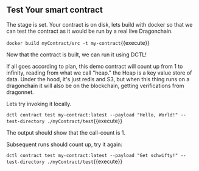 ## Test Your smart contract

The stage is set. Your contract is on disk, lets build with docker so that we can test the contract as it would be run by a real live Dragonchain.

`docker build myContract/src -t my-contract`{{execute}}

Now that the contract is built, we can run it using DCTL!

If all goes according to plan, this demo contract will count up from 1 to infinity, reading from what we call "heap." the Heap is a key value store of data. Under the hood, it's just redis and S3, but when this thing runs on a dragonchain it will also be on the blockchain, getting verifications from dragonnet.

Lets try invoking it locally.

`dctl contract test my-contract:latest --payload "Hello, World!" --test-directory ./myContract/test`{{execute}}

The output should show that the call-count is 1.

Subsequent runs should count up, try it again:

`dctl contract test my-contract:latest --payload "Get schwifty!" --test-directory ./myContract/test`{{execute}}
